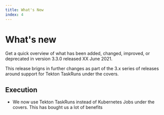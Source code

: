 ```yaml
---
title: What's New
index: 4
---
```


# What's new

Get a quick overview of what has been added, changed, improved, or deprecated in version 3.3.0 released XX June 2021.

This release brigns in further changes as part of the 3.x series of releases around support for Tekton TaskRuns under the covers.

## Execution

- We now use Tekton TaskRuns instead of Kubernetes Jobs under the covers. This has bought us a lot of benefits